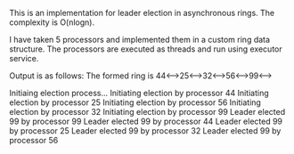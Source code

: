 This is an implementation for leader election in asynchronous rings. The complexity is O(nlogn).

I have taken 5 processors and implemented them in a custom ring data structure. The processors are executed as threads and run using executor service.

Output is as follows: 
The formed ring is
44<-->25<-->32<-->56<-->99<-->

Initiaing election process...
Initiating election by processor 44
Initiating election by processor 25
Initiating election by processor 56
Initiating election by processor 32
Initiating election by processor 99
Leader elected 99 by processor 99
Leader elected 99 by processor 44
Leader elected 99 by processor 25
Leader elected 99 by processor 32
Leader elected 99 by processor 56
